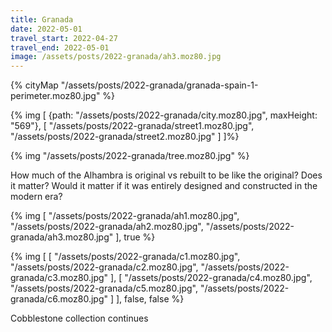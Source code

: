 ```yaml
---
title: Granada
date: 2022-05-01
travel_start: 2022-04-27
travel_end: 2022-05-01
image: /assets/posts/2022-granada/ah3.moz80.jpg
---
```


{% cityMap "/assets/posts/2022-granada/granada-spain-1-perimeter.moz80.jpg" %}

{% img [
    {path: "/assets/posts/2022-granada/city.moz80.jpg", maxHeight: "569"},
    [
        "/assets/posts/2022-granada/street1.moz80.jpg",
        "/assets/posts/2022-granada/street2.moz80.jpg"
    ]
]%}

{% img "/assets/posts/2022-granada/tree.moz80.jpg" %}

How much of the Alhambra is original vs rebuilt to be like the original? Does it matter? Would it matter if it was entirely designed and constructed in the modern era?

{% img [
    "/assets/posts/2022-granada/ah1.moz80.jpg",
    "/assets/posts/2022-granada/ah2.moz80.jpg",
    "/assets/posts/2022-granada/ah3.moz80.jpg"
], true %}

{% img [
    [
        "/assets/posts/2022-granada/c1.moz80.jpg",
        "/assets/posts/2022-granada/c2.moz80.jpg",
        "/assets/posts/2022-granada/c3.moz80.jpg"
    ],
    [
        "/assets/posts/2022-granada/c4.moz80.jpg",
        "/assets/posts/2022-granada/c5.moz80.jpg",
        "/assets/posts/2022-granada/c6.moz80.jpg"
    ]
], false, false %}

<p class="figcaption">
Cobblestone collection continues
</p>
